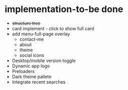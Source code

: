 # implementation-to-be done
* ~~structure tree~~
* card implement - click to show full card
* add menu-full-page overlay
  * contact-me
  * about
  * theme
  * social icons
* Desktop/mobile version toggle
* Dynamic app logo
* Preloaders
* Dark theme pallete
* Integrate recent searches



